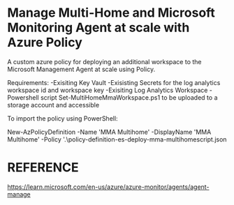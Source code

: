 # Manage Multi-Home and Microsoft Monitoring Agent at scale with Azure Policy

A custom azure policy for deploying an additional workspace to the Microsoft Management Agent at scale using Policy.

Requirements:
-Exisiting Key Vault
-Exisisting Secrets for the log analytics workspace id and workspace key
-Exisiting Log Analytics Workspace
-Powershell script Set-MultiHomeMmaWorkspace.ps1 to be uploaded to a storage account and accessible

To import the policy using PowerShell:

New-AzPolicyDefinition -Name 'MMA Multihome' -DisplayName 'MMA Multihome' -Policy '.\policy-definition-es-deploy-mma-multihomescript.json

# REFERENCE

https://learn.microsoft.com/en-us/azure/azure-monitor/agents/agent-manage